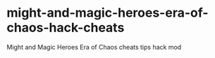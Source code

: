 # might-and-magic-heroes-era-of-chaos-hack-cheats
Might and Magic Heroes Era of Chaos cheats tips hack mod
